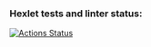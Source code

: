 ### Hexlet tests and linter status:
[![Actions Status](https://github.com/popperony/python-project-83/actions/workflows/hexlet-check.yml/badge.svg)](https://github.com/popperony/python-project-83/actions)